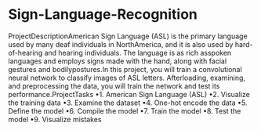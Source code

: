 # Sign-Language-Recognition
ProjectDescriptionAmerican Sign Language (ASL) is the primary language used by many deaf individuals in NorthAmerica, and it is also used by hard-of-hearing and hearing individuals. The language is as rich asspoken languages and employs signs made with the hand, along with facial gestures and bodilypostures.In this project, you will train a convolutional neural network to classify images of ASL letters. Afterloading, examining, and preprocessing the data, you will train the network and test its performance.ProjectTasks
•1. American Sign Language (ASL)
•2. Visualize the training data
•3. Examine the dataset
•4. One-hot encode the data
•5. Define the model
•6. Compile the model
•7. Train the model
•8. Test the model
•9. Visualize mistakes
